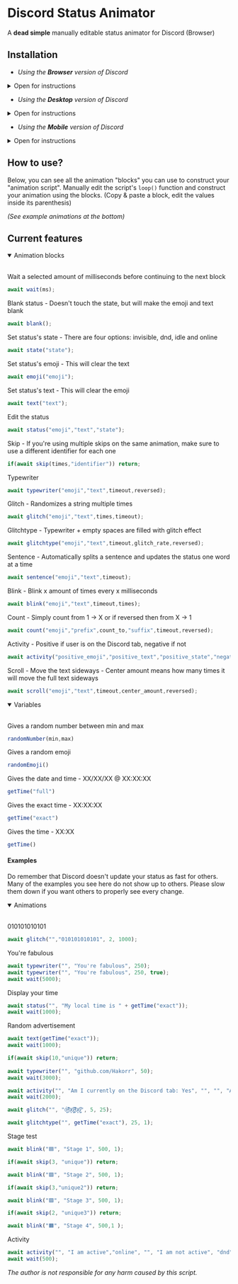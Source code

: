 # Discord Status Animator
A **dead simple** manually editable status animator for Discord (Browser)

## Installation

* *Using the **Browser** version of Discord*
<details>
<summary>Open for instructions</summary><br>
 
1. Install [Violentmonkey](https://violentmonkey.github.io/) or similar.
2. Add the script manually or via [GreasyFork](https://www.greasyfork.org/en/scripts/427960-discord-status-animator-manual-edit-non-ui).
---
</details>

* *Using the **Desktop** version of Discord*
<details>
<summary>Open for instructions</summary><br>
  
  * Not supported
---
</details>

* *Using the **Mobile** version of Discord*
<details>
<summary>Open for instructions</summary><br>
  
### Method 1
 
1. Install the [Kiwi Browser](https://kiwibrowser.com/).
2. Add the userscript manager of your choice from Google's Extension Store.
3. Add the Animator script manually by copy pasting, or go visit its [GreasyFork](https://greasyfork.org/en/scripts/427960-discord-status-animator-manual-edit-non-ui).
4. Open Discord on the browser, and enjoy!
 
### Method 2
 
1. Install Firefox Nightly.
2. Go to the settings, scroll down to the last option "About Firefox Nightly".
3. Click the Firefox logo a couple times until you've unlocked the extra settings.
4. Go back to the settings, open the "Custom Add-on collection"
5. User ID `16914517` Collection name `Userscript-managers`
6. Install/Enable Violentmonkey or any of the other ones.
7. Tap the extension you just installed, go to its settings.
8. Add the Animator script manually by copy pasting, or go visit its [GreasyFork](https://greasyfork.org/en/scripts/427960-discord-status-animator-manual-edit-non-ui) while still using Firefox Nightly.
9. Use your Discord on your browser and see if it works.

---
</details>

## How to use?

Below, you can see all the animation "blocks" you can use to construct your "animation script". Manually edit the script's ```loop()``` function and construct your animation using the blocks. (Copy & paste a block, edit the values inside its parenthesis) 

*(See example animations at the bottom)*

## Current features

<details open>
<summary open>Animation blocks</summary><br>

Wait a selected amount of milliseconds before continuing to the next block
```js
await wait(ms);
```
Blank status - Doesn't touch the state, but will make the emoji and text blank
```js
await blank();
```
Set status's state - There are four options: invisible, dnd, idle and online
```js
await state("state");
```
Set status's emoji - This will clear the text
```js
await emoji("emoji");
```
Set status's text - This will clear the emoji
```js
await text("text");
```
Edit the status
```js
await status("emoji","text","state");
```
Skip - If you're using multiple skips on the same animation, make sure to use a different identifier for each one
```js
if(await skip(times,"identifier")) return;
```
Typewriter
```js
await typewriter("emoji","text",timeout,reversed);
```
Glitch - Randomizes a string multiple times
```js
await glitch("emoji","text",times,timeout);
```
Glitchtype - Typewriter + empty spaces are filled with glitch effect
```js
await glitchtype("emoji","text",timeout,glitch_rate,reversed);
```
Sentence - Automatically splits a sentence and updates the status one word at a time
```js
await sentence("emoji","text",timeout);
```
Blink - Blink x amount of times every x milliseconds
```js
await blink("emoji","text",timeout,times);
```
Count - Simply count from 1 -> X or if reversed then from X -> 1
```js
await count("emoji","prefix",count_to,"suffix",timeout,reversed);
```
Activity - Positive if user is on the Discord tab, negative if not
 ```js
 await activity("positive_emoji","positive_text","positive_state","negative_emoji","negative_text","negative_state");
 ```
Scroll - Move the text sideways - Center amount means how many times it will move the full text sideways
```js
await scroll("emoji","text",timeout,center_amount,reversed);
```
</details>

<details open>
<summary open>Variables</summary><br>
  
Gives a random number between min and max

```js
randomNumber(min,max)
```
Gives a random emoji
```js
randomEmoji()
```
Gives the date and time - XX/XX/XX @ XX:XX:XX
```js
getTime("full")
```
Gives the exact time - XX:XX:XX
```js
getTime("exact")
```
Gives the time - XX:XX
```js
getTime()
```
</details>

#### Examples

Do remember that Discord doesn't update your status as fast for others. Many of the examples you see here do not show up to others. Please slow them down if you want others to properly see every change.

<details open>
<summary>Animations</summary><br>

010101010101
```js
await glitch("","010101010101", 2, 1000);
```
You're fabulous
```js
await typewriter("", "You're fabulous", 250);
await typewriter("", "You're fabulous", 250, true);
await wait(5000);
```
Display your time
```js
await status("", "My local time is " + getTime("exact"));
await wait(1000);
```
Random advertisement
```js
await text(getTime("exact"));
await wait(1000);

if(await skip(10,"unique")) return;
  
await typewriter("", "github.com/Hakorr", 50);
await wait(3000);

await activity("", "Am I currently on the Discord tab: Yes", "", "", "Am I currently on the Discord tab: No", "");
await wait(2000);

await glitch("", "0̴͕̰͙̈́:̴̞̊͆͒ͅ0̷͈̇ͅ0̷̧̺͆̇:̴̞̊͆͒ͅ0̷͈̇ͅ0̷̧̺͆̇", 5, 25);

await glitchtype("", getTime("exact"), 25, 1);
```
Stage test
```js
await blink("🟦", "Stage 1", 500, 1);

if(await skip(3, "unique")) return;

await blink("🟩", "Stage 2", 500, 1);

if(await skip(3,"unique2")) return;

await blink("🟪", "Stage 3", 500, 1);

if(await skip(2, "unique3")) return;

await blink("🟧", "Stage 4", 500,1 );
```
Activity
```js
await activity("", "I am active","online", "", "I am not active", "dnd");
await wait(500);
```
</details>

*The author is not responsible for any harm caused by this script.*
